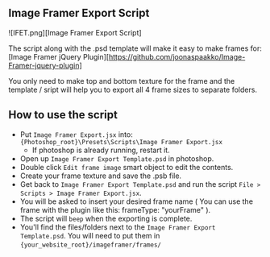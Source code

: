 ## Image Framer Export Script
![IFET.png][Image Framer Export Script]

The script along with the .psd template will make it easy to make frames for: [Image Framer jQuery Plugin][https://github.com/joonaspaakko/Image-Framer-jquery-plugin] 

You only need to make top and bottom texture for the frame and the template / sript will help you to export all 4 frame sizes to separate folders.


## How to use the script

* Put `Image Framer Export.jsx` into: `{Photoshop_root}\Presets\Scripts\Image Framer Export.jsx`
  * If photoshop is already running, restart it.
* Open up `Image Framer Export Template.psd` in photoshop.
* Double click `Edit frame image` smart object to edit the contents.
* Create your frame texture and save the .psb file.
* Get back to `Image Framer Export Template.psd` and run the script `File > Scripts > Image Framer Export.jsx`.
* You will be asked to insert your desired frame name ( You can use the frame with the plugin like this: frameType: "yourFrame" ).
* The script will `beep` when the exporting is complete.
* You'll find the files/folders next to the `Image Framer Export Template.psd`. You will need to put them in `{your_website_root}/imageframer/frames/`
